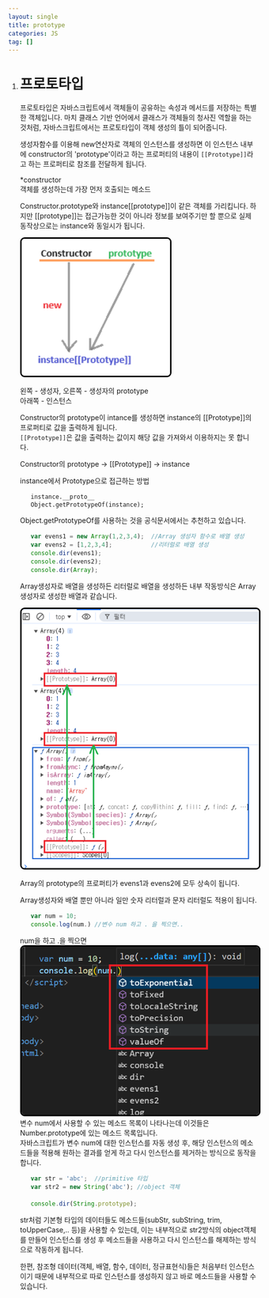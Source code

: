 ```yaml
---
layout: single
title: prototype
categories: JS
tag: []
---
```

 
1. # 프로토타입
   프로토타입은 자바스크립트에서 객체들이 공유하는 속성과 메서드를 저장하는 특별한 객체입니다. 마치 클래스 기반 언어에서 클래스가 객체들의 청사진 역할을 하는 것처럼, 자바스크립트에서는 프로토타입이 객체 생성의 틀이 되어줍니다.   

   생성자함수를 이용해 new연산자로 객체의 인스턴스를 생성하면 이 인스턴스 내부에 constructor의 'prototype'이라고 하는 프로퍼티의 내용이 `[[Prototype]]`라고 하는 프로퍼티로 참조를 전달하게 됩니다.   

   *constructor   
   객체를 생성하는데 가장 먼저 호출되는 메소드   
   
   Constructor.prototype와 instance[[prototype]]이 같은 객체를 가리킵니다. 하지만 [[prototype]]는 접근가능한 것이 아니라 정보를 보여주기만 할 뿐으로 실제 동작상으로는 instance와 동일시가 됩니다.   
  
    <img src="../../imgs/js/constructor.png" style="border:3px solid black;border-radius:9px;width:300px">   

   왼쪽 - 생성자, 오른쪽 - 생성자의 prototype   
   아래쪽 - 인스턴스   

   Constructor의 prototype이 intance를 생성하면 instance의 [[Prototype]]의 프로퍼티로 값을 출력하게 됩니다.   
   `[[Prototype]]`은 값을 출력하는 값이지 해당 값을 가져와서 이용하지는 못 합니다.   

   Constructor의 prototype -> [[Prototype]] -> instance   

   instance에서 Prototype으로 접근하는 방법   
   ```
      instance.__proto__
      Object.getPrototypeOf(instance);
   ```   
   Object.getPrototypeOf를 사용하는 것을 공식문서에서는 추천하고 있습니다.   
   

   ```js
      var evens1 = new Array(1,2,3,4);  //Array 생성자 함수로 배열 생성
      var evens2 = [1,2,3,4];           //리터럴로 배열 생성
      console.dir(evens1);
      console.dir(evens2);
      console.dir(Array);
   ```   
   Array생성자로 배열을 생성하든 리터럴로 배열을 생성하든 내부 작동방식은 Array생성자로 생성한 배열과 같습니다.   

   <img src="../../imgs/JS/array_proto.png" style="border:3px solid black;border-radius:9px;width:600px">   

   Array의 prototype의 프로퍼티가 evens1과 evens2에 모두 상속이 됩니다.   

   Array생성자와 배열 뿐만 아니라 일만 숫자 리터럴과 문자 리터럴도 적용이 됩니다.

   ```js
      var num = 10;
      console.log(num.) //변수 num 하고 . 을 찍으면..
   ```   
   num을 하고 .을 찍으면   
   <img src="../../imgs/JS/number_proto.png" style="border:3px solid black;border-radius:9px;width:500px">    
   변수 num에서 사용할 수 있는 메소드 목록이 나타나는데 이것들은 Number.prototype에 있는 메소드 목록입니다.   
   자바스크립트가 변수 num에 대한 인스턴스를 자동 생성 후, 해당 인스턴스의 메소드들을 적용해 원하는 결과를 얻게 하고 다시 인스턴스를 제거하는 방식으로 동작을 합니다.   

   ```js
      var str = 'abc';  //primitive 타입
      var str2 = new String('abc'); //object 객체
      
      console.dir(String.prototype);
   ```   
   str처럼 기본형 타입의 데이터들도 메소드들(subStr, subString, trim, toUpperCase,.. 등)을 사용할 수 있는데, 이는 내부적으로 str2방식의 object객체를 만들어 인스턴스를 생성 후 메소드들을 사용하고 다시 인스턴스를 해제하는 방식으로 작동하게 됩니다.   

   한편, 참조형 데이터(객체, 배열, 함수, 데이터, 정규표현식)들은 처음부터 인스턴스이기 때문에 내부적으로 따로 인스턴스를 생성하지 않고 바로 메소드들을 사용할 수 있습니다.   

   